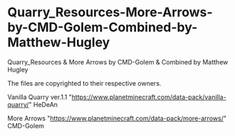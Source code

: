 # Quarry_Resources-More-Arrows-by-CMD-Golem-Combined-by-Matthew-Hugley
Quarry_Resources &amp; More Arrows by CMD-Golem &amp; Combined by Matthew Hugley

The files are copyrighted to their respective owners.

Vanilla Quarry ver.1.1 "https://www.planetminecraft.com/data-pack/vanilla-quarry/" HeDeAn

More Arrows "https://www.planetminecraft.com/data-pack/more-arrows/" CMD-Golem
